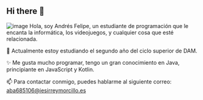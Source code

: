 ## Hi there 👋
![image](https://github.com/user-attachments/assets/8e80a314-904b-4da6-88af-3d7b3670142f)
Hola, soy Andrés Felipe, un estudiante de programación que le encanta la informática, los videojuegos, y cualquier cosa que esté relacionada.

🔭 Actualmente estoy estudiando el segundo año del ciclo superior de DAM.

✨ Me gusta mucho programar, tengo un gran conocimiento en Java, principiante en JavaScript y Kotlin.

📫 Para contactar conmigo, puedes hablarme al siguiente correo: aba685106@iesirreymorcillo.es

<!--
**AndresFelipee05/AndresFelipee05** is a ✨ _special_ ✨ repository because its `README.md` (this file) appears on your GitHub profile.

Here are some ideas to get you started:

- 🔭 I’m currently working on ...
- 🌱 I’m currently learning ...
- 👯 I’m looking to collaborate on ...
- 🤔 I’m looking for help with ...
- 💬 Ask me about ...
- 📫 How to reach me: ...
- 😄 Pronouns: ...
- ⚡ Fun fact: ...
-->
